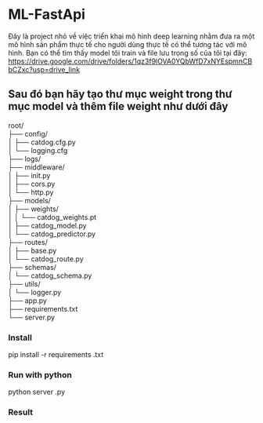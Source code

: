 # ML-FastApi
Đây là project nhỏ về việc triển khai mô hình deep learning nhằm đưa ra một mô hình sản phẩm thực tế cho người dùng thực tế có thể tương tác với mô hình. 
Bạn có thể tìm thấy model tôi train và file lưu trọng số của tôi tại đây: https://drive.google.com/drive/folders/1qz3f9lOVA0YQbWfD7xNYEspmnCBbCZxc?usp=drive_link
## Sau đó bạn hãy tạo thư mục weight trong thư mục model và thêm file weight như dưới đây
root/  
├── config/  
│ ├── catdog.cfg.py  
│ └── logging.cfg  
├── logs/  
├── middleware/  
│ ├── init.py  
│ ├── cors.py  
│ └── http.py  
├── models/  
│ ├── weights/  
│ │ └── catdog_weights.pt  
│ ├── catdog_model.py  
│ └── catdog_predictor.py  
├── routes/  
│ ├── base.py  
│ └── catdog_route.py  
├── schemas/   
│ └── catdog_schema.py  
├── utils/  
│ └── logger.py  
├── app.py  
├── requirements.txt  
└── server.py  
### Install 
pip install -r requirements .txt
### Run with python
python server .py
### Result
